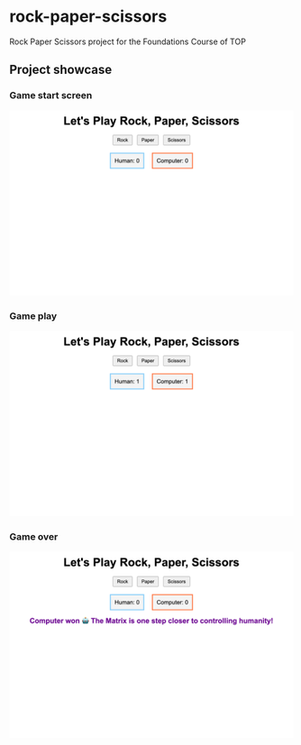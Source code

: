 # rock-paper-scissors
Rock Paper Scissors project for the Foundations Course of TOP

## Project showcase

### Game start screen
![Game start](./final-result/game-start-screen.png)

### Game play
![Game play](./final-result/game-play.png)

### Game over
![Game over](./final-result/game-over.png)
